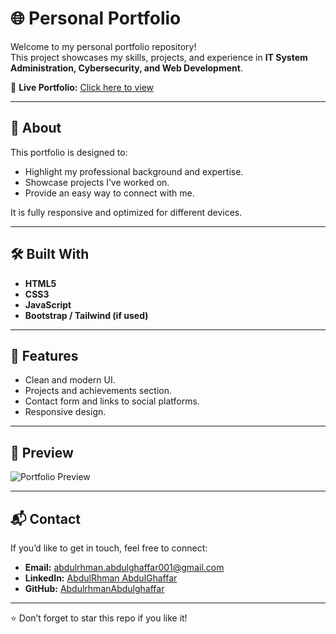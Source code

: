# 🌐 Personal Portfolio

Welcome to my personal portfolio repository!  
This project showcases my skills, projects, and experience in **IT System Administration, Cybersecurity, and Web Development**.  

🔗 **Live Portfolio:** [Click here to view](https://abdulrhmanabdulghaffar.github.io/Portfolio/)

---

## 🚀 About
This portfolio is designed to:
- Highlight my professional background and expertise.  
- Showcase projects I’ve worked on.  
- Provide an easy way to connect with me.  

It is fully responsive and optimized for different devices.  

---

## 🛠️ Built With
- **HTML5**  
- **CSS3**  
- **JavaScript**  
- **Bootstrap / Tailwind (if used)**  

---

## 📂 Features
- Clean and modern UI.  
- Projects and achievements section.  
- Contact form and links to social platforms.  
- Responsive design.  

---

## 📸 Preview
![Portfolio Preview](https://i.postimg.cc/G90ZCMzK/Screenshot-2025-09-20-035034.png)

---

## 📬 Contact
If you’d like to get in touch, feel free to connect:  

- **Email:** abdulrhman.abdulghaffar001@gmail.com  
- **LinkedIn:** [AbdulRhman AbdulGhaffar](https://www.linkedin.com/abdulrhmanabdulghaffar)  
- **GitHub:** [AbdulrhmanAbdulghaffar](https://github.com/AbdulRhmanAbdulGhaffar)  

---

⭐ Don’t forget to star this repo if you like it!
